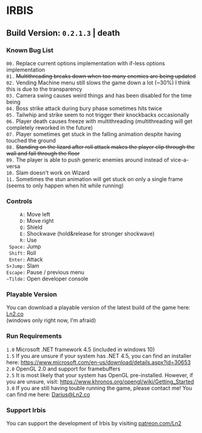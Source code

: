 # IRBIS  
## Build Version: `0.2.1.3` | death  


### Known Bug List  
`00.` Replace current options implementation with if-less options implementation  
`01.` ~~Multithreading breaks down when too many enemies are being updated~~  
`02.` Vending Machine menu still slows the game down a lot (~30%) I think this is due to the transparency  
`03.` Camera swing causes weird things and has been disabled for the time being  
`04.` Boss strike attack during bury phase sometimes hits twice  
`05.` Tailwhip and strike seem to not trigger their knockbacks occasionally  
`06.` Player death causes freeze with multithreading (multithreading will get completely reworked in the future)  
`07.` Player sometimes get stuck in the falling animation despite having touched the ground  
`08.` ~~Standing on the lizard after roll attack makes the player clip through the wall and fall through the floor~~  
`09.` The player is able to push generic enemies around instead of vice-a-versa  
`10.` Slam doesn't work on Wizard  
`11.` Sometimes the stun animation will get stuck on only a single frame (seems to only happen when hit while running)  


### Controls  
`     A:` Move left  
`     D:` Move right  
`     Q:` Shield  
`     E:` Shockwave (hold&release for stronger shockwave)  
`     R:` Use  
` Space:` Jump  
` Shift:` Roll  
` Enter:` Attack  
`S+Jump:` Slam  
`Escape:` Pause / previous menu  
`~Tilde:` Open developer console  


### Playable Version  
You can download a playable version of the latest build of the game here: [Ln2.co](https://Ln2.co/#download)  
(windows only right now, I'm afraid)  


### Run Requirements  
`1.0` Microsoft .NET framework 4.5 (included in windows 10)  
`1.5` If you are unsure if your system has .NET 4.5, you can find an installer here: https://www.microsoft.com/en-us/download/details.aspx?id=30653  
`2.0` OpenGL 2.0 and support for framebuffers  
`2.5` It is most likely that your system has OpenGL pre-installed. However, if you are unsure, visit: https://www.khronos.org/opengl/wiki/Getting_Started  
`3.0` If you are still having touble running the game, please contact me! You can find me here: Darius@Ln2.co  


### Support Irbis  
You can support the development of Irbis by visiting [patreon.com/Ln2](https://www.patreon.com/Ln2)  